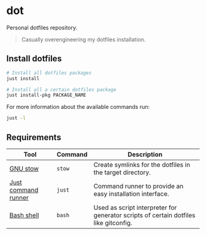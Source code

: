 # dot

Personal dotfiles repository.

> Casually overengineering my dotfiles installation.

## Install dotfiles

```sh
# Install all dotfiles packages
just install

# Install all a certain dotfiles package
just install-pkg PACKAGE_NAME
```

For more information about the available commands run:

```sh
just -l
```

## Requirements

| Tool                                                 | Command | Description                                                                          |
| ---------------------------------------------------- | ------- | ------------------------------------------------------------------------------------ |
| [GNU stow](https://www.gnu.org/software/stow/)       | `stow`  | Create symlinks for the dotfiles in the target directory.                            |
| [Just command runner](https://github.com/casey/just) | `just`  | Command runner to provide an easy installation interface.                            |
| [Bash shell](https://www.gnu.org/software/bash/)     | `bash`  | Used as script interpreter for generator scripts of certain dotfiles like gitconfig. |
